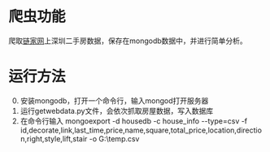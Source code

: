 爬虫功能
======

爬取[链家网](https://sz.lianjia.com/ershoufang/)上深圳二手房数据，保存在mongodb数据中，并进行简单分析。

运行方法
======
0.  安装mongodb，打开一个命令行，输入mongod打开服务器
1.  运行getwebdata.py文件，会依次抓取房屋数据，写入数据库
2.  在命令行输入
    mongoexport -d housedb -c house_info --type=csv -f   
    id,decorate,link,last_time,price,name,square,total_price,location,direction,right,style,lift,stair -o G:\temp.csv
    
